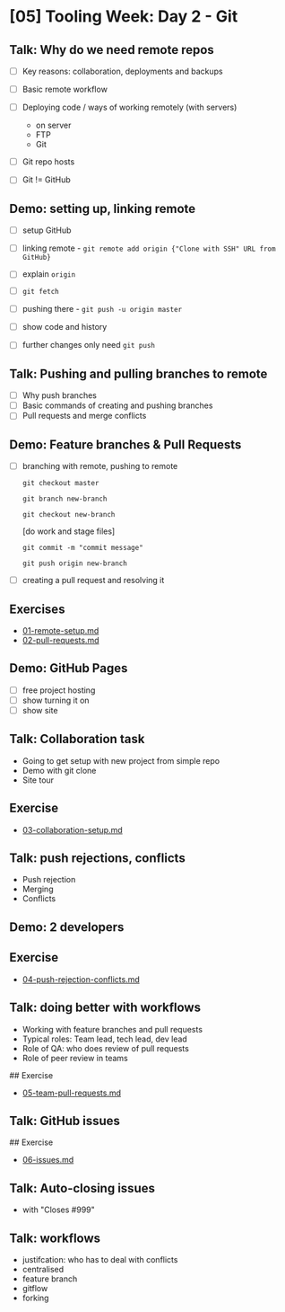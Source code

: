 # [05] Tooling Week: Day 2 - Git

## Talk: Why do we need remote repos

- [ ] Key reasons: collaboration, deployments and backups
- [ ] Basic remote workflow
- [ ] Deploying code / ways of working remotely (with servers)
	- on server
	- FTP
	- Git
- [ ] Git repo hosts
- [ ] Git != GitHub


## Demo: setting up, linking remote

- [ ] setup GitHub
- [ ] linking remote - `git remote add origin {"Clone with SSH" URL from GitHub}`
- [ ] explain `origin`
- [ ] `git fetch`
- [ ] pushing there - `git push -u origin master`
- [ ] show code and history
- [ ] further changes only need `git push`


## Talk: Pushing and pulling branches to remote
- [ ] Why push branches
- [ ] Basic commands of creating and pushing branches
- [ ] Pull requests and merge conflicts
 
## Demo: Feature branches & Pull Requests

- [ ] branching with remote, pushing to remote

	`git checkout master`

	`git branch new-branch`

	`git checkout new-branch`

	[do work and stage files]

	`git commit -m "commit message"`
	
	`git push origin new-branch`

- [ ] creating a pull request and resolving it

## Exercises

- [01-remote-setup.md](../challenges/02/01-remote-setup.md)
- [02-pull-requests.md](../challenges/02/02-pull-requests.md)

## Demo: GitHub Pages

- [ ] free project hosting
- [ ] show turning it on
- [ ] show site

## Talk: Collaboration task

- Going to get setup with new project from simple repo
- Demo with git clone
- Site tour

## Exercise

- [03-collaboration-setup.md](../challenges/02/03-collaboration-setup.md)

## Talk: push rejections, conflicts

- Push rejection
- Merging
- Conflicts

## Demo: 2 developers

## Exercise

- [04-push-rejection-conflicts.md](../challenges/02/04-push-rejection-conflicts.md)

## Talk: doing better with workflows

- Working with feature branches and pull requests
- Typical roles: Team lead, tech lead, dev lead
- Role of QA: who does review of pull requests
- Role of peer review in teams

## Exercise

- [05-team-pull-requests.md](../challenges/02/05-team-pull-requests.md)

## Talk: GitHub issues

## Exercise

- [06-issues.md](../challenges/02/06-issues.md)

## Talk: Auto-closing issues

- with "Closes #999"

## Talk: workflows

- justifcation: who has to deal with conflicts
- centralised
- feature branch
- gitflow
- forking